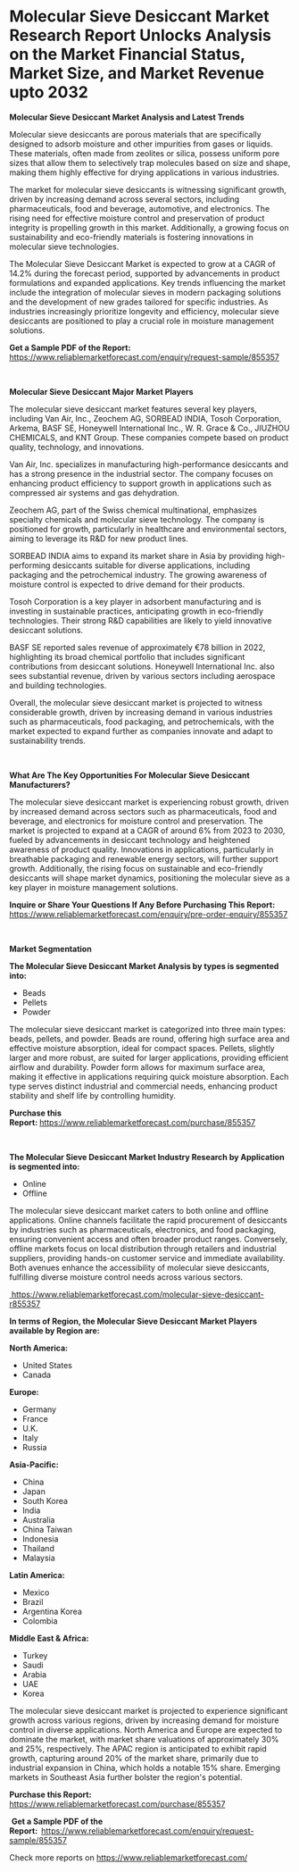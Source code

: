 <p><h1>Molecular Sieve Desiccant Market Research Report Unlocks Analysis on the Market Financial Status, Market Size, and Market Revenue upto 2032</h1></p><p><strong>Molecular Sieve Desiccant Market Analysis and Latest Trends</strong></p>
<p><p>Molecular sieve desiccants are porous materials that are specifically designed to adsorb moisture and other impurities from gases or liquids. These materials, often made from zeolites or silica, possess uniform pore sizes that allow them to selectively trap molecules based on size and shape, making them highly effective for drying applications in various industries.</p><p>The market for molecular sieve desiccants is witnessing significant growth, driven by increasing demand across several sectors, including pharmaceuticals, food and beverage, automotive, and electronics. The rising need for effective moisture control and preservation of product integrity is propelling growth in this market. Additionally, a growing focus on sustainability and eco-friendly materials is fostering innovations in molecular sieve technologies.</p><p>The Molecular Sieve Desiccant Market is expected to grow at a CAGR of 14.2% during the forecast period, supported by advancements in product formulations and expanded applications. Key trends influencing the market include the integration of molecular sieves in modern packaging solutions and the development of new grades tailored for specific industries. As industries increasingly prioritize longevity and efficiency, molecular sieve desiccants are positioned to play a crucial role in moisture management solutions.</p></p>
<p><strong>Get a Sample PDF of the Report:&nbsp;</strong> <a href="https://www.reliablemarketforecast.com/enquiry/request-sample/855357?utm_campaign=2949&utm_medium=2&utm_source=Github&utm_content=ia&utm_term=01042025&utm_id=molecular-sieve-desiccant">https://www.reliablemarketforecast.com/enquiry/request-sample/855357</a></p>
<p>&nbsp;</p>
<p><strong>Molecular Sieve Desiccant Major Market Players</strong></p>
<p><p>The molecular sieve desiccant market features several key players, including Van Air, Inc., Zeochem AG, SORBEAD INDIA, Tosoh Corporation, Arkema, BASF SE, Honeywell International Inc., W. R. Grace & Co., JIUZHOU CHEMICALS, and KNT Group. These companies compete based on product quality, technology, and innovations.</p><p>Van Air, Inc. specializes in manufacturing high-performance desiccants and has a strong presence in the industrial sector. The company focuses on enhancing product efficiency to support growth in applications such as compressed air systems and gas dehydration.</p><p>Zeochem AG, part of the Swiss chemical multinational, emphasizes specialty chemicals and molecular sieve technology. The company is positioned for growth, particularly in healthcare and environmental sectors, aiming to leverage its R&D for new product lines.</p><p>SORBEAD INDIA aims to expand its market share in Asia by providing high-performing desiccants suitable for diverse applications, including packaging and the petrochemical industry. The growing awareness of moisture control is expected to drive demand for their products.</p><p>Tosoh Corporation is a key player in adsorbent manufacturing and is investing in sustainable practices, anticipating growth in eco-friendly technologies. Their strong R&D capabilities are likely to yield innovative desiccant solutions.</p><p>BASF SE reported sales revenue of approximately €78 billion in 2022, highlighting its broad chemical portfolio that includes significant contributions from desiccant solutions. Honeywell International Inc. also sees substantial revenue, driven by various sectors including aerospace and building technologies.</p><p>Overall, the molecular sieve desiccant market is projected to witness considerable growth, driven by increasing demand in various industries such as pharmaceuticals, food packaging, and petrochemicals, with the market expected to expand further as companies innovate and adapt to sustainability trends.</p></p>
<p>&nbsp;</p>
<p><strong>What Are The Key Opportunities For Molecular Sieve Desiccant Manufacturers?</strong></p>
<p><p>The molecular sieve desiccant market is experiencing robust growth, driven by increased demand across sectors such as pharmaceuticals, food and beverage, and electronics for moisture control and preservation. The market is projected to expand at a CAGR of around 6% from 2023 to 2030, fueled by advancements in desiccant technology and heightened awareness of product quality. Innovations in applications, particularly in breathable packaging and renewable energy sectors, will further support growth. Additionally, the rising focus on sustainable and eco-friendly desiccants will shape market dynamics, positioning the molecular sieve as a key player in moisture management solutions.</p></p>
<p><strong>Inquire or Share Your Questions If Any Before Purchasing This Report:</strong> <a href="https://www.reliablemarketforecast.com/enquiry/pre-order-enquiry/855357?utm_campaign=2949&utm_medium=2&utm_source=Github&utm_content=ia&utm_term=01042025&utm_id=molecular-sieve-desiccant">https://www.reliablemarketforecast.com/enquiry/pre-order-enquiry/855357</a></p>
<p>&nbsp;</p>
<p><strong>Market Segmentation</strong></p>
<p><strong>The Molecular Sieve Desiccant Market Analysis by types is segmented into:</strong></p>
<p><ul><li>Beads</li><li>Pellets</li><li>Powder</li></ul></p>
<p><p>The molecular sieve desiccant market is categorized into three main types: beads, pellets, and powder. Beads are round, offering high surface area and effective moisture absorption, ideal for compact spaces. Pellets, slightly larger and more robust, are suited for larger applications, providing efficient airflow and durability. Powder form allows for maximum surface area, making it effective in applications requiring quick moisture absorption. Each type serves distinct industrial and commercial needs, enhancing product stability and shelf life by controlling humidity.</p></p>
<p><strong>Purchase this Report:&nbsp;</strong><a href="https://www.reliablemarketforecast.com/purchase/855357?utm_campaign=2949&utm_medium=2&utm_source=Github&utm_content=ia&utm_term=01042025&utm_id=molecular-sieve-desiccant">https://www.reliablemarketforecast.com/purchase/855357</a></p>
<p>&nbsp;</p>
<p><strong>The Molecular Sieve Desiccant Market Industry Research by Application is segmented into:</strong></p>
<p><ul><li>Online</li><li>Offline</li></ul></p>
<p><p>The molecular sieve desiccant market caters to both online and offline applications. Online channels facilitate the rapid procurement of desiccants by industries such as pharmaceuticals, electronics, and food packaging, ensuring convenient access and often broader product ranges. Conversely, offline markets focus on local distribution through retailers and industrial suppliers, providing hands-on customer service and immediate availability. Both avenues enhance the accessibility of molecular sieve desiccants, fulfilling diverse moisture control needs across various sectors.</p></p>
<p><a href="https://www.reliablemarketforecast.com/molecular-sieve-desiccant-r855357?utm_campaign=2949&utm_medium=2&utm_source=Github&utm_content=ia&utm_term=01042025&utm_id=molecular-sieve-desiccant">&nbsp;https://www.reliablemarketforecast.com/molecular-sieve-desiccant-r855357</a></p>
<p><strong>In terms of Region, the Molecular Sieve Desiccant Market Players available by Region are:</strong></p>
<p>
    <p> <strong> North America: </strong>
        <ul>
            <li>United States</li>
            <li>Canada</li>
        </ul>
        </p> 
    <p> <strong> Europe: </strong>
        <ul>
            <li>Germany</li>
            <li>France</li>
            <li>U.K.</li>
            <li>Italy</li>
            <li>Russia</li>
        </ul>
        </p> 
    <p> <strong> Asia-Pacific: </strong>
        <ul>
            <li>China</li>
            <li>Japan</li>
            <li>South Korea</li>
            <li>India</li>
            <li>Australia</li>
            <li>China Taiwan</li>
            <li>Indonesia</li>
            <li>Thailand</li>
            <li>Malaysia</li>
        </ul>
        </p> 
    <p> <strong> Latin America: </strong>
        <ul>
            <li>Mexico</li>
            <li>Brazil</li>
            <li>Argentina Korea</li>
            <li>Colombia</li>
        </ul>
        </p> 
    <p> <strong> Middle East & Africa: </strong>
        <ul>
            <li>Turkey</li>
            <li>Saudi</li>
            <li>Arabia</li>
            <li>UAE</li>
            <li>Korea</li>
        </ul>
    </p>
    </p>
<p><p>The molecular sieve desiccant market is projected to experience significant growth across various regions, driven by increasing demand for moisture control in diverse applications. North America and Europe are expected to dominate the market, with market share valuations of approximately 30% and 25%, respectively. The APAC region is anticipated to exhibit rapid growth, capturing around 20% of the market share, primarily due to industrial expansion in China, which holds a notable 15% share. Emerging markets in Southeast Asia further bolster the region's potential.</p></p>
<p><strong>Purchase this Report: </strong><a href="https://www.reliablemarketforecast.com/purchase/855357?utm_campaign=2949&utm_medium=2&utm_source=Github&utm_content=ia&utm_term=01042025&utm_id=molecular-sieve-desiccant">https://www.reliablemarketforecast.com/purchase/855357</a></p>
<p>&nbsp;<strong>Get a Sample PDF of the Report:&nbsp;&nbsp;</strong><a href="https://www.reliablemarketforecast.com/enquiry/request-sample/855357?utm_campaign=2949&utm_medium=2&utm_source=Github&utm_content=ia&utm_term=01042025&utm_id=molecular-sieve-desiccant">https://www.reliablemarketforecast.com/enquiry/request-sample/855357</a></p>
<p><strong></strong></p>
<p>Check more reports on <a href="https://www.reliablemarketforecast.com/?utm_campaign=2949&utm_medium=2&utm_source=Github&utm_content=ia&utm_term=01042025&utm_id=molecular-sieve-desiccant">https://www.reliablemarketforecast.com/</a></p>